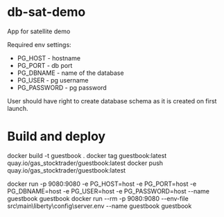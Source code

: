 # db-sat-demo

App for satellite demo

Required env settings:

- PG_HOST - hostname
- PG_PORT - db port
- PG_DBNAME - name of the database
- PG_USER - pg username
- PG_PASSWORD - pg password

User should have right to create database schema as it is created on first launch.

# Build and deploy

docker build -t guestbook .
docker tag guestbook:latest quay.io/gas_stocktrader/guestbook:latest
docker push quay.io/gas_stocktrader/guestbook:latest

docker run -p 9080:9080 -e PG_HOST=host -e PG_PORT=host -e PG_DBNAME=host -e PG_USER=host -e PG_PASSWORD=host --name guestbook guestbook
docker run --rm -p 9080:9080 --env-file src\main\liberty\config\server.env  --name guestbook guestbook